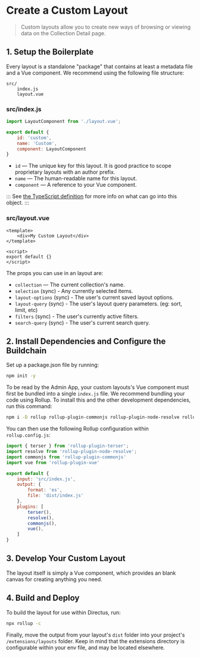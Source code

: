 # Create a Custom Layout

> Custom layouts allow you to create new ways of browsing or viewing data on the Collection Detail page.

## 1. Setup the Boilerplate

Every layout is a standalone "package" that contains at least a metadata file and a Vue component. We recommend using the following file structure:

```
src/
	index.js
	layout.vue
```

### src/index.js

```js
import LayoutComponent from './layout.vue';

export default {
    id: 'custom',
    name: 'Custom',
	component: LayoutComponent
}
```

* `id` — The unique key for this layout. It is good practice to scope proprietary layouts with an author prefix.
* `name` — The human-readable name for this layout.
* `component` — A reference to your Vue component.

:::
See [the TypeScript definition](https://github.com/directus/next/blob/20355fee5eba514dd75565f60269311187010c66/app/src/layouts/types.ts#L4-L9) for more info on what can go into this object.
:::

### src/layout.vue

```vue
<template>
    <div>My Custom Layout</div>
</template>

<script>
export default {}
</script>
```

The props you can use in an layout are:

* `collection` — The current collection's name.
* `selection` (sync) - Any currently selected items.
* `layout-options` (sync) - The user's current saved layout options.
* `layout-query` (sync) - The user's layout query parameters. (eg: sort, limit, etc)
* `filters` (sync) - The user's currently active filters.
* `search-query` (sync) - The user's current search query.

## 2. Install Dependencies and Configure the Buildchain

Set up a package.json file by running:

```bash
npm init -y
```

To be read by the Admin App, your custom layouts's Vue component must first be bundled into a single `index.js` file. We recommend bundling your code using Rollup. To install this and the other development dependencies, run this command:

```bash
npm i -D rollup rollup-plugin-commonjs rollup-plugin-node-resolve rollup-plugin-terser rollup-plugin-vue@5.0.0 @vue/compiler-sfc vue-template-compiler
```

You can then use the following Rollup configuration within `rollup.config.js`:

```js
import { terser } from 'rollup-plugin-terser';
import resolve from 'rollup-plugin-node-resolve';
import commonjs from 'rollup-plugin-commonjs'
import vue from 'rollup-plugin-vue'

export default {
    input: 'src/index.js',
    output: {
        format: 'es',
        file: 'dist/index.js'
    },
    plugins: [
        terser(),
        resolve(),
        commonjs(),
        vue(),
    ]
}
```

## 3. Develop Your Custom Layout

The layout itself is simply a Vue component, which provides an blank canvas for creating anything you need.

## 4. Build and Deploy

To build the layout for use within Directus, run:

```bash
npx rollup -c
```

Finally, move the output from your layout's `dist` folder into your project's `/extensions/layouts` folder. Keep in mind that the extensions directory is configurable within your env file, and may be located elsewhere.
